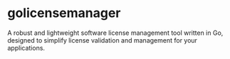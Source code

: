 # golicensemanager
A robust and lightweight software license management tool written in Go, designed to simplify license validation and management for your applications.
